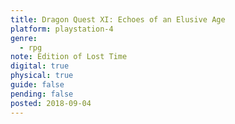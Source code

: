 ```yaml
---
title: Dragon Quest XI: Echoes of an Elusive Age
platform: playstation-4
genre:
  - rpg
note: Edition of Lost Time
digital: true
physical: true
guide: false
pending: false
posted: 2018-09-04
---
```

